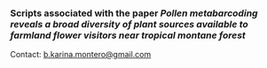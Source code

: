 ### Scripts associated with the paper _Pollen metabarcoding reveals a broad diversity of plant sources available to farmland flower visitors near tropical montane forest_

Contact: b.karina.montero@gmail.com

 
